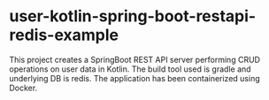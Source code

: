 # user-kotlin-spring-boot-restapi-redis-example
This project creates a SpringBoot REST API server performing CRUD operations on user data in Kotlin. The build tool used is gradle and underlying DB is redis. The application has been containerized using Docker.
